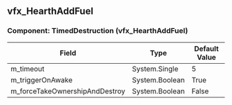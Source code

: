## vfx_HearthAddFuel

### Component: TimedDestruction (vfx_HearthAddFuel)

|Field|Type|Default Value|
|---|---|---|
|m_timeout|System.Single|5|
|m_triggerOnAwake|System.Boolean|True|
|m_forceTakeOwnershipAndDestroy|System.Boolean|False|

